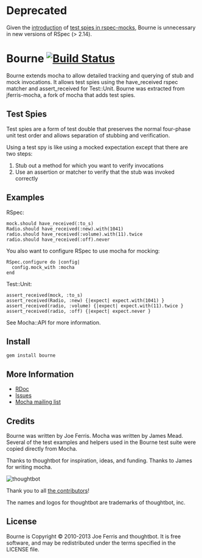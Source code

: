 Deprecated
==========

Given the [introduction](https://github.com/rspec/rspec-mocks/pull/241) of
[test spies in rspec-mocks](https://github.com/rspec/rspec-mocks#test-spies),
Bourne is unnecessary in new versions of RSpec (> 2.14).

Bourne [![Build Status](https://secure.travis-ci.org/thoughtbot/bourne.png?branch=master)](http://travis-ci.org/thoughtbot/bourne)
======

Bourne extends mocha to allow detailed tracking and querying of stub and mock
invocations. It allows test spies using the have_received rspec matcher and
assert_received for Test::Unit. Bourne was extracted from jferris-mocha, a fork
of mocha that adds test spies.

Test Spies
----------

Test spies are a form of test double that preserves the normal four-phase unit
test order and allows separation of stubbing and verification.

Using a test spy is like using a mocked expectation except that there are two steps:

1. Stub out a method for which you want to verify invocations
2. Use an assertion or matcher to verify that the stub was invoked correctly

Examples
--------

RSpec:

    mock.should have_received(:to_s)
    Radio.should have_received(:new).with(1041)
    radio.should have_received(:volume).with(11).twice
    radio.should have_received(:off).never

You also want to configure RSpec to use mocha for mocking:

    RSpec.configure do |config|
      config.mock_with :mocha
    end

Test::Unit:

    assert_received(mock, :to_s)
    assert_received(Radio, :new) {|expect| expect.with(1041) }
    assert_received(radio, :volume) {|expect| expect.with(11).twice }
    assert_received(radio, :off) {|expect| expect.never }

See Mocha::API for more information.

Install
-------

    gem install bourne

More Information
----------------

* [RDoc](http://rdoc.info/projects/thoughtbot/bourne)
* [Issues](http://github.com/thoughtbot/bourne/issues)
* [Mocha mailing list](http://groups.google.com/group/mocha-developer)

Credits
-------

Bourne was written by Joe Ferris. Mocha was written by James Mead. Several of
the test examples and helpers used in the Bourne test suite were copied
directly from Mocha.

Thanks to thoughtbot for inspiration, ideas, and funding. Thanks to James for
writing mocha.

![thoughtbot](http://thoughtbot.com/images/tm/logo.png)

Thank you to all [the contributors](https://github.com/thoughtbot/bourne/contributors)!

The names and logos for thoughtbot are trademarks of thoughtbot, inc.

License
-------

Bourne is Copyright © 2010-2013 Joe Ferris and thoughtbot. It is free software, and may be redistributed under the terms specified in the LICENSE file.
